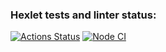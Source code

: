 ### Hexlet tests and linter status:
[![Actions Status](https://github.com/steshi/frontend-project-lvl3/workflows/hexlet-check/badge.svg)](https://github.com/steshi/frontend-project-lvl3/actions)
[![Node CI](https://github.com/steshi/frontend-project-lvl3/actions/workflows/nodejs.yml/badge.svg)](https://github.com/steshi/frontend-project-lvl3/actions/workflows/nodejs.yml)